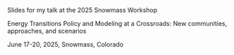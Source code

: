 Slides for my talk at the 2025 Snowmass Workshop

Energy Transitions Policy and Modeling at a Crossroads: New communities, approaches, and scenarios

June 17-20, 2025, Snowmass, Colorado